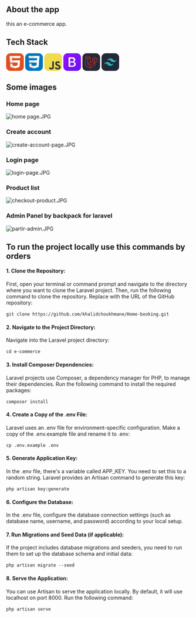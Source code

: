 ## About the app
this an e-commerce app.

## Tech Stack
<img src="./icons/HTML.svg" width="48"> <img src="./icons/CSS.svg" width="48"> <img src="./icons/JavaScript.svg" width="48"> 
<img src="./icons/Bootstrap.svg" width="48">
<img src="./icons/Laravel-Dark.svg" width="48" /> <img src="./icons/TailwindCSS-Dark.svg" width="48">


## Some images
### Home page
![home page.JPG](..%2Fhome%20page.JPG)
### Create account
![create-account-page.JPG](..%2Fcreate-account-page.JPG)
### Login page
![login-page.JPG](..%2Flogin-page.JPG)
### Product list
![checkout-product.JPG](..%2Fcheckout-product.JPG)
### Admin Panel by backpack for laravel
![partir-admin.JPG](..%2Fpartir-admin.JPG)

## To run the project locally use this commands by orders
#### 1. Clone the Repository:

First, open your terminal or command prompt and navigate to the directory where you want to clone the Laravel project. Then, run the following command to clone the repository. Replace <repository-url> with the URL of the GitHub repository:
```bach
git clone https://github.com/khalidchoukhmane/Home-booking.git
```

#### 2. Navigate to the Project Directory:

Navigate into the Laravel project directory:
```bach
cd e-commerce
```
#### 3. Install Composer Dependencies:

Laravel projects use Composer, a dependency manager for PHP, to manage their dependencies. Run the following command to install the required packages:
```bach
composer install
```

#### 4. Create a Copy of the .env File:

Laravel uses an .env file for environment-specific configuration. Make a copy of the .env.example file and rename it to .env:
```bach
cp .env.example .env
```

#### 5. Generate Application Key:

In the .env file, there's a variable called APP_KEY. You need to set this to a random string. Laravel provides an Artisan command to generate this key:
```bach
php artisan key:generate
```

#### 6. Configure the Database:

In the .env file, configure the database connection settings (such as database name, username, and password) according to your local setup.

#### 7. Run Migrations and Seed Data (if applicable):

If the project includes database migrations and seeders, you need to run them to set up the database schema and initial data:
```bach
php artisan migrate --seed
```
#### 8. Serve the Application:

You can use Artisan to serve the application locally. By default, it will use localhost on port 8000. Run the following command:
```bach
php artisan serve
```
